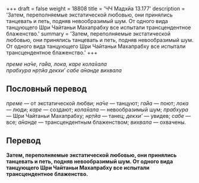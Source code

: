 +++
draft = false
weight = 18808
title = 'ЧЧ Мадхйа 13.177'
description = 'Затем, переполняемые экстатической любовью, они принялись танцевать и петь, подняв невообразимый шум. От одного вида танцующего Шри Чайтаньи Махапрабху все испытали трансцендентное блаженство.'
summary = 'Затем, переполняемые экстатической любовью, они принялись танцевать и петь, подняв невообразимый шум. От одного вида танцующего Шри Чайтаньи Махапрабху все испытали трансцендентное блаженство.'
+++

_преме на̄че, га̄йа, лока, каре кола̄хала  
прабхура нр̣тйа декхи’ сабе а̄нанде вихвала_

## Пословный перевод

_преме_ — от экстатической любви; _на̄че_ — танцуют; _га̄йа_ — поют; _лока_ — люди; _каре_ — создают; _кола̄хала_ — невообразимый шум; _прабхура_ — Шри Чайтаньи Махапрабху; _нр̣тйа_ — танец; _декхи’_ — увидев; _сабе_ — все; _а̄нанде_ — трансцендентным блаженством; _вихвала_ — охвачены.

## Перевод

**Затем, переполняемые экстатической любовью, они принялись танцевать и петь, подняв невообразимый шум. От одного вида танцующего Шри Чайтаньи Махапрабху все испытали трансцендентное блаженство.**
